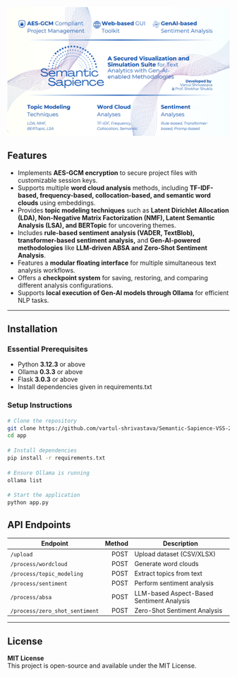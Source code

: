 ![Semantic-Sapience-VSS Header](app/static/images/SS-header.png "Semantic-Sapience-VSS Header")

## Features
- Implements **AES-GCM encryption** to secure project files with customizable session keys.  
- Supports multiple **word cloud analysis** methods, including **TF-IDF-based, frequency-based, collocation-based, and semantic word clouds** using embeddings.  
- Provides **topic modeling techniques** such as **Latent Dirichlet Allocation (LDA), Non-Negative Matrix Factorization (NMF), Latent Semantic Analysis (LSA), and BERTopic** for uncovering themes.  
- Includes **rule-based sentiment analysis (VADER, TextBlob), transformer-based sentiment analysis,** and **Gen-AI-powered methodologies** like **LLM-driven ABSA and Zero-Shot Sentiment Analysis**.  
- Features a **modular floating interface** for multiple simultaneous text analysis workflows.  
- Offers a **checkpoint system** for saving, restoring, and comparing different analysis configurations.  
- Supports **local execution of Gen-AI models through Ollama** for efficient NLP tasks.

---

## Installation

### Essential Prerequisites
- Python **3.12.3** or above
- Ollama **0.3.3** or above
- Flask **3.0.3** or above
- Install dependencies given in requirements.txt

### Setup Instructions
```sh
# Clone the repository
git clone https://github.com/vartul-shrivastava/Semantic-Sapience-VSS-29012025.git
cd app

# Install dependencies
pip install -r requirements.txt

# Ensure Ollama is running
ollama list

# Start the application
python app.py
```

## API Endpoints

| Endpoint                          | Method | Description                          |
|-----------------------------------|-------:|--------------------------------------|
| `/upload`                         |  POST  | Upload dataset (CSV/XLSX)            |
| `/process/wordcloud`             |  POST  | Generate word clouds                 |
| `/process/topic_modeling`         |  POST  | Extract topics from text             |
| `/process/sentiment`             |  POST  | Perform sentiment analysis           |
| `/process/absa`                  |  POST  | LLM-based Aspect-Based Sentiment Analysis      |
| `/process/zero_shot_sentiment`   |  POST  | Zero-Shot Sentiment Analysis         |

---

## License
**MIT License**  
This project is open-source and available under the MIT License.

